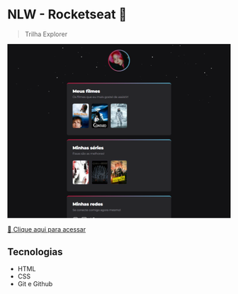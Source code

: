 # NLW - Rocketseat 🚀

> Trilha Explorer

![preview](./.github/preview.png)

[🔗 Clique aqui para acessar](https://alanafsoares.github.io/nlw-movies/)

##  Tecnologias

- HTML
- CSS
- Git e Github